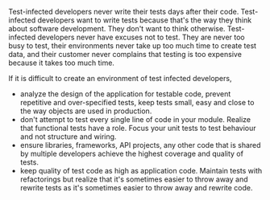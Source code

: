 Test-infected developers never write their tests days after their code. Test-infected developers want to write tests because that's the way they think about software development. They don't want to think otherwise. Test-infected developers never have excuses not to test. They are never too busy to test, their environments never take up too much time to create test data, and their customer never complains that testing is too expensive because it takes too much time.

If it is difficult to create an environment of test infected developers,

* analyze the design of the application for testable code, prevent repetitive and over-specified tests, keep tests small, easy and close to the way objects are used in production.
* don't attempt to test every single line of code in your module. Realize that functional tests have a role. Focus your unit tests to test behaviour and not structure and wiring.
* ensure libraries, frameworks, API projects, any other code that is shared by multiple developers achieve the highest coverage and quality of tests.
* keep quality of test code as high as application code. Maintain tests with refactorings but realize that it's sometimes easier to throw away and rewrite tests as it's sometimes easier to throw away and rewrite code.